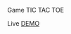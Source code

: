 <p>Game TIC TAC TOE</p>
<p>Live <a href="https://hctru68.github.io/game_tictactoe/" target="_blank">DEMO</a></p>